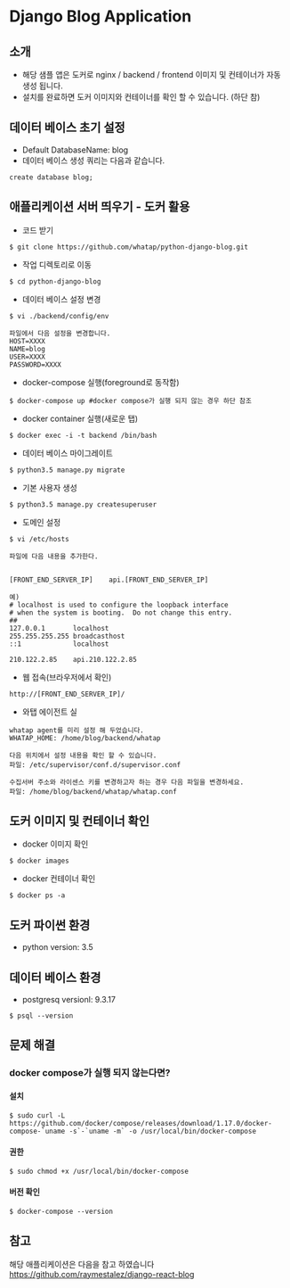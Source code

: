 # Django Blog Application

## 소개
- 해당 샘플 앱은 도커로 nginx / backend / frontend 이미지 및 컨테이너가 자동 생성 됩니다.
- 설치를 완료하면 도커 이미지와 컨테이너를 확인 할 수 있습니다. (하단 참)

## 데이터 베이스 초기 설정
- Default DatabaseName: blog
- 데이터 베이스 생성 쿼리는 다음과 같습니다.
```
create database blog;
```


## 애플리케이션 서버 띄우기 - 도커 활용
- 코드 받기
```
$ git clone https://github.com/whatap/python-django-blog.git
```

- 작업 디렉토리로 이동
```
$ cd python-django-blog
```

- 데이터 베이스 설정 변경
```
$ vi ./backend/config/env

파일에서 다음 설정을 변경합니다.
HOST=XXXX
NAME=blog
USER=XXXX
PASSWORD=XXXX
```

- docker-compose 실행(foreground로 동작함)
```
$ docker-compose up #docker compose가 실행 되지 않는 경우 하단 참조
```

- docker container 실행(새로운 탭)
```
$ docker exec -i -t backend /bin/bash
```

- 데이터 베이스 마이그레이트
```
$ python3.5 manage.py migrate
```

- 기본 사용자 생성
```
$ python3.5 manage.py createsuperuser
```

- 도메인 설정
```
$ vi /etc/hosts

파일에 다음 내용을 추가한다.


[FRONT_END_SERVER_IP]    api.[FRONT_END_SERVER_IP]

예)
# localhost is used to configure the loopback interface
# when the system is booting.  Do not change this entry.
##
127.0.0.1       localhost
255.255.255.255 broadcasthost
::1             localhost

210.122.2.85    api.210.122.2.85

```

- 웹 접속(브라우저에서 확인)
```
http://[FRONT_END_SERVER_IP]/
```

- 와탭 에이전트 실
```
whatap agent를 미리 설정 해 두었습니다.
WHATAP_HOME: /home/blog/backend/whatap

다음 위치에서 설정 내용을 확인 할 수 있습니다.
파일: /etc/supervisor/conf.d/supervisor.conf

수집서버 주소와 라이센스 키를 변경하고자 하는 경우 다음 파일을 변경하세요.
파일: /home/blog/backend/whatap/whatap.conf
```

## 도커 이미지 및 컨테이너 확인
- docker 이미지 확인
```
$ docker images
```

- docker 컨테이너 확인
```
$ docker ps -a
```

## 도커 파이썬 환경
- python version: 3.5

## 데이터 베이스 환경
- postgresq versionl: 9.3.17
```
$ psql --version
```

## 문제 해결

### docker compose가 실행 되지 않는다면?

#### 설치
```
$ sudo curl -L https://github.com/docker/compose/releases/download/1.17.0/docker-compose-`uname -s`-`uname -m` -o /usr/local/bin/docker-compose
```
#### 권한
```
$ sudo chmod +x /usr/local/bin/docker-compose
```
#### 버전 확인
```
$ docker-compose --version
```




## 참고
해당 애플리케이션은 다음을 참고 하였습니다
https://github.com/raymestalez/django-react-blog

